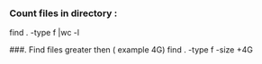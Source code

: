 ### Count files in directory :
  find . -type f |wc -l 
  
###. Find files greater then ( example 4G) 
   find . -type f -size +4G
